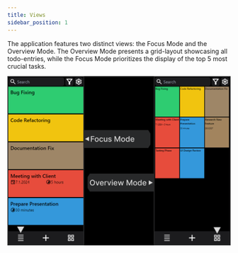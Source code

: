```yaml
---
title: Views
sidebar_position: 1
---
```



The application features two distinct views: the Focus Mode and the Overview Mode. The Overview Mode presents a
grid-layout showcasing all todo-entries, while the Focus Mode prioritizes the display of the top 5 most crucial tasks.

![views](../../static/img/views.png)